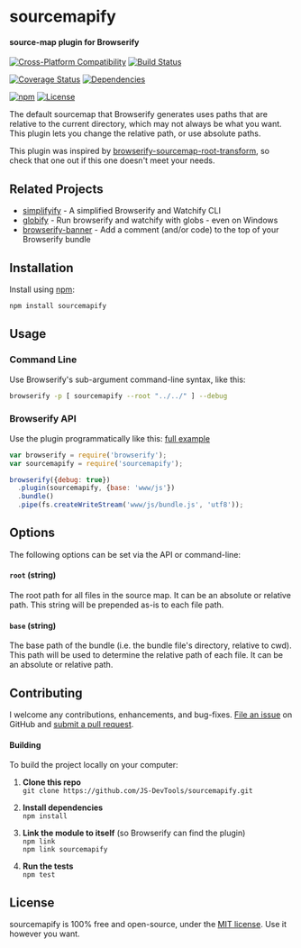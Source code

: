 sourcemapify
============================
#### source-map plugin for Browserify

[![Cross-Platform Compatibility](https://jsdevtools.org/img/os-badges.svg)](https://travis-ci.com/JS-DevTools/sourcemapify)
[![Build Status](https://api.travis-ci.com/JS-DevTools/sourcemapify.svg?branch=master)](https://travis-ci.com/JS-DevTools/sourcemapify)

[![Coverage Status](https://coveralls.io/repos/github/JS-DevTools/sourcemapify/badge.svg?branch=master)](https://coveralls.io/github/JS-DevTools/sourcemapify?branch=master)
[![Dependencies](https://david-dm.org/JS-DevTools/sourcemapify.svg)](https://david-dm.org/JS-DevTools/sourcemapify)

[![npm](https://img.shields.io/npm/v/sourcemapify.svg)](https://www.npmjs.com/package/sourcemapify)
[![License](https://img.shields.io/npm/l/sourcemapify.svg)](LICENSE)


The default sourcemap that Browserify generates uses paths that are relative to the current directory, which may not always be what you want. This plugin lets you change the relative path, or use absolute paths.

This plugin was inspired by [browserify-sourcemap-root-transform](https://github.com/blackberry/browserify-sourcemap-root-transform), so check that one out if this one doesn't meet your needs.


Related Projects
--------------------------
* [simplifyify](https://www.npmjs.com/package/simplifyify) - A simplified Browserify and Watchify CLI
* [globify](https://www.npmjs.com/package/globify) - Run browserify and watchify with globs - even on Windows
* [browserify-banner](https://www.npmjs.com/package/browserify-banner) - Add a comment (and/or code) to the top of your Browserify bundle


Installation
--------------------------
Install using [npm](https://docs.npmjs.com/getting-started/what-is-npm):

```bash
npm install sourcemapify
```


Usage
--------------------------
### Command Line
Use Browserify's sub-argument command-line syntax, like this:

```bash
browserify -p [ sourcemapify --root "../../" ] --debug
```

### Browserify API
Use the plugin programmatically like this:  [full example](test/api.js)

```javascript
var browserify = require('browserify');
var sourcemapify = require('sourcemapify');

browserify({debug: true})
  .plugin(sourcemapify, {base: 'www/js'})
  .bundle()
  .pipe(fs.createWriteStream('www/js/bundle.js', 'utf8'));
```


Options
--------------------------
The following options can be set via the API or command-line:

#### `root` (string)
The root path for all files in the source map. It can be an absolute or relative path. This string will be prepended as-is to each file path.

#### `base` (string)
The base path of the bundle (i.e. the bundle file's directory, relative to cwd). This path will be used to determine the relative path of each file. It can be an absolute or relative path.



Contributing
--------------------------
I welcome any contributions, enhancements, and bug-fixes.  [File an issue](https://github.com/JS-DevTools/sourcemapify/issues) on GitHub and [submit a pull request](https://github.com/JS-DevTools/sourcemapify/pulls).

#### Building
To build the project locally on your computer:

1. __Clone this repo__<br>
`git clone https://github.com/JS-DevTools/sourcemapify.git`

2. __Install dependencies__<br>
`npm install`

3. __Link the module to itself__ (so Browserify can find the plugin)<br>
`npm link`<br>
`npm link sourcemapify`

4. __Run the tests__<br>
`npm test`



License
--------------------------
sourcemapify is 100% free and open-source, under the [MIT license](LICENSE). Use it however you want.
